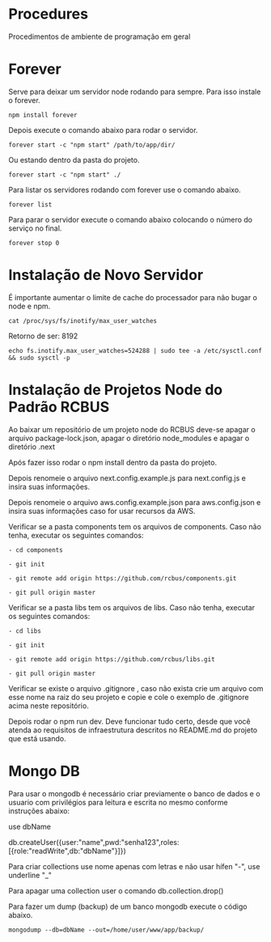 # Procedures
Procedimentos de ambiente de programação em geral

# Forever

Serve para deixar um servidor node rodando para sempre. Para isso instale o forever.

```
npm install forever
```

Depois execute o comando abaixo para rodar o servidor.

```
forever start -c "npm start" /path/to/app/dir/
```

Ou estando dentro da pasta do projeto.

```
forever start -c "npm start" ./
```

Para listar os servidores rodando com forever use o comando abaixo.

```
forever list
```

Para parar o servidor execute o comando abaixo colocando o número do serviço no final.

```
forever stop 0
```

# Instalação de Novo Servidor

É importante aumentar o limite de cache do processador para não bugar o node e npm.

```
cat /proc/sys/fs/inotify/max_user_watches
```

Retorno de ser: 8192

```
echo fs.inotify.max_user_watches=524288 | sudo tee -a /etc/sysctl.conf && sudo sysctl -p
```


# Instalação de Projetos Node do Padrão RCBUS
Ao baixar um repositório de um projeto node do RCBUS deve-se apagar o arquivo package-lock.json, apagar o diretório node_modules e apagar o diretório .next

Após fazer isso rodar o npm install dentro da pasta do projeto.

Depois renomeie o arquivo next.config.example.js para next.config.js e insira suas informações.

Depois renomeie o arquivo aws.config.example.json para aws.config.json e insira suas informações caso for usar recursos da AWS.

Verificar se a pasta components tem os arquivos de components. Caso não tenha, executar os seguintes comandos:

    - cd components
    
    - git init
    
    - git remote add origin https://github.com/rcbus/components.git

    - git pull origin master
    
Verificar se a pasta libs tem os arquivos de libs. Caso não tenha, executar os seguintes comandos:

    - cd libs
    
    - git init
    
    - git remote add origin https://github.com/rcbus/libs.git
    
    - git pull origin master

Verificar se existe o arquivo .gitignore , caso não exista crie um arquivo com esse nome na raiz do seu projeto e copie e cole o exemplo de .gitignore acima neste repositório.

Depois rodar o npm run dev. Deve funcionar tudo certo, desde que você atenda ao requisitos de infraestrutura descritos no README.md do projeto que está usando.

# Mongo DB
Para usar o mongodb é necessário criar previamente o banco de dados e o usuario
com privilégios para leitura e escrita no mesmo conforme instruções abaixo:

use dbName

db.createUser({user:"name",pwd:"senha123",roles:[{role:"readWrite",db:"dbName"}]})


Para criar collections use nome apenas com letras e não usar hífen "-", use underline "_"

Para apagar uma collection user o comando db.collection.drop()

Para fazer um dump (backup) de um banco mongodb execute o código abaixo.

```
mongodump --db=dbName --out=/home/user/www/app/backup/
```
